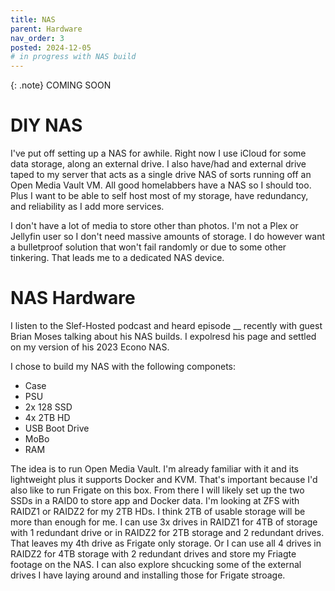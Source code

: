 ```yaml
---
title: NAS
parent: Hardware
nav_order: 3
posted: 2024-12-05
# in progress with NAS build
---
```


{: .note}
COMING SOON

# DIY NAS

I've put off setting up a NAS for awhile. Right now I use iCloud for some data storage, along an external drive. I also have/had and external drive taped to my server that acts as a single drive NAS of sorts running off an Open Media Vault VM. All good homelabbers have a NAS so I should too. Plus I want to be able to self host most of my storage, have redundancy, and reliability as I add more services. 

I don't have a lot of media to store other than photos. I'm not a Plex or Jellyfin user so I don't need massive amounts of storage. I do however want a bulletproof solution that won't fail randomly or due to some other tinkering. That leads me to a dedicated NAS device.

# NAS Hardware

I listen to the Slef-Hosted podcast and heard episode __ recently with guest Brian Moses talking about his NAS builds. I expolresd his page and settled on my version of his 2023 Econo NAS.

I chose to build my NAS with the following componets:

* Case
* PSU
* 2x 128 SSD
* 4x 2TB HD
* USB Boot Drive
* MoBo
* RAM

The idea is to run Open Media Vault. I'm already familiar with it and its lightweight plus it supports Docker and KVM. That's important because I'd also like to run Frigate on this box. From there I will likely set up the two SSDs in a RAID0 to store app and Docker data. I'm looking at ZFS with RAIDZ1 or RAIDZ2 for my 2TB HDs. I think 2TB of usable storage will be more than enough for me. I can use 3x drives in RAIDZ1 for 4TB of storage with 1 redundant drive or in RAIDZ2 for 2TB storage and 2 redundant drives. That leaves my 4th drive as Frigate only storage. Or I can use all 4 drives in RAIDZ2 for 4TB storage with 2 redundant drives and store my Friagte footage on the NAS. I can also explore shcucking some of the external drives I have laying around and installing those for Frigate stroage. 

